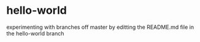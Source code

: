 # hello-world
experimenting with branches off master
by editting the README.md file in the hello-world branch
